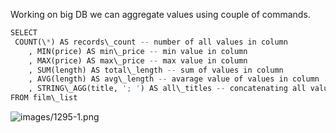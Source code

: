 


  
Working on big DB we can aggregate values using couple of commands.  
  

```python
SELECT  
 COUNT(\*) AS records\_count -- number of all values in column  
	, MIN(price) AS min\_price -- min value in column  
	, MAX(price) AS max\_price -- max value in column  
	, SUM(length) AS total\_length -- sum of values in column  
	, AVG(length) AS avg\_length -- avarage value of values in column  
	, STRING\_AGG(title, '; ') AS all\_titles -- concatenating all values into one big string with choosen delimeter  
FROM film\_list
```
  
  
![images/1295-1.png](images/1295-1.png)